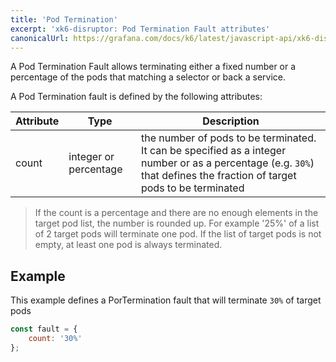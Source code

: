```yaml
---
title: 'Pod Termination'
excerpt: 'xk6-disruptor: Pod Termination Fault attributes'
canonicalUrl: https://grafana.com/docs/k6/latest/javascript-api/xk6-disruptor/faults/pod-termination/
---
```


A Pod Termination Fault allows terminating either a fixed number or a percentage of the pods that matching a selector or back a service.

A Pod Termination fault is defined by the following attributes:

| Attribute     | Type   | Description |
| ------------- | ------ | --------|
| count         | integer or percentage | the number of pods to be terminated. It can be specified as a integer number or as a percentage (e.g. `30%`) that defines the fraction of target pods to be terminated|


<Blockquote mod="note">
If the count is a percentage and there are no enough elements in the target pod list, the number is rounded up.
For example '25%' of a list of 2 target pods will terminate one pod.
If the list of target pods is not empty, at least one pod is always terminated.
</Blockquote>

## Example

This example defines a PorTermination fault that will terminate `30%` of target pods
```javascript
const fault = {
    count: '30%'
};
```